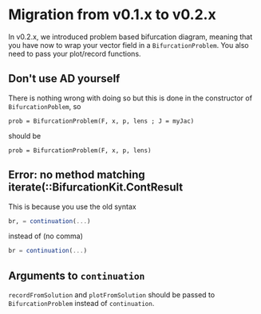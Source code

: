 # Migration from v0.1.x to v0.2.x

In v0.2.x, we introduced problem based bifurcation diagram, meaning that you have now to wrap your vector field in a `BifurcationProblem`. You also need to pass your plot/record functions.

## Don't use AD yourself

There is nothing wrong with doing so but this is done in the constructor of `BifurcationPoblem`, so 

```
prob = BifurcationProblem(F, x, p, lens ; J = myJac) 
```

should be 

```
prob = BifurcationProblem(F, x, p, lens) 
```

## Error: no method matching iterate(::BifurcationKit.ContResult 

This is because you use the old syntax 

```julia
br, = continuation(...)
```

instead of (no comma)

```julia
br = continuation(...)
```

## Arguments to `continuation`

`recordFromSolution` and `plotFromSolution` should be passed to `BifurcationProblem` instead of `continuation`.